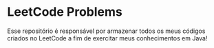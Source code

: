 # LeetCode Problems
Esse repositório é responsável por armazenar todos os meus códigos criados no LeetCode a fim de exercitar meus conhecimentos em Java! 
